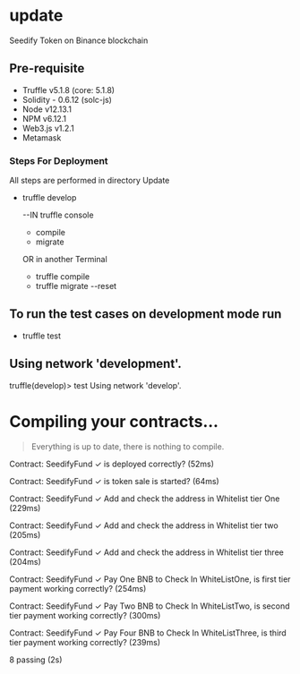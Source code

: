 # update
Seedify Token on Binance blockchain

## Pre-requisite

* Truffle v5.1.8 (core: 5.1.8)
* Solidity - 0.6.12 (solc-js)
* Node v12.13.1
* NPM v6.12.1
* Web3.js v1.2.1
* Metamask

### Steps For Deployment

All steps are performed in directory Update

* truffle develop

    --IN truffle console
    * compile
    * migrate

    OR in another Terminal
    * truffle compile 
    * truffle migrate --reset

## To run the test cases on development mode run

* truffle test

## Using network 'development'.


truffle(develop)> test
Using network 'develop'.


Compiling your contracts...
===========================
> Everything is up to date, there is nothing to compile.



  Contract: SeedifyFund
    ✓ is deployed correctly? (52ms)

  Contract: SeedifyFund
    ✓ is token sale is started? (64ms)

  Contract: SeedifyFund
    ✓ Add and check the address in Whitelist tier One (229ms)

  Contract: SeedifyFund
    ✓ Add and check the address in Whitelist tier two (205ms)

  Contract: SeedifyFund
    ✓ Add and check the address in Whitelist tier three (204ms)

  Contract: SeedifyFund
    ✓ Pay One BNB to Check In WhiteListOne, is first tier payment working correctly? (254ms)

  Contract: SeedifyFund
    ✓ Pay Two BNB to Check In WhiteListTwo, is second tier payment working correctly? (300ms)

  Contract: SeedifyFund
    ✓ Pay Four BNB to Check In WhiteListThree, is third tier payment working correctly? (239ms)


  8 passing (2s)